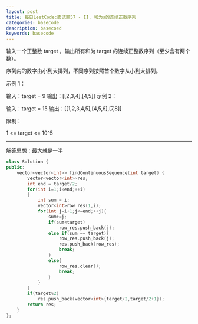 ```yaml
---
layout: post
title: 每日LeetCode:面试题57 - II. 和为s的连续正数序列
categories: basecode
description: basecoed
keywords: basecode
---
```


输入一个正整数 target ，输出所有和为 target 的连续正整数序列（至少含有两个数）。

序列内的数字由小到大排列，不同序列按照首个数字从小到大排列。

 

示例 1：

输入：target = 9
输出：[[2,3,4],[4,5]]
示例 2：

输入：target = 15
输出：[[1,2,3,4,5],[4,5,6],[7,8]]


限制：

1 <= target <= 10^5

------

解答思想：最大就是一半

```c++
class Solution {
public:
    vector<vector<int>> findContinuousSequence(int target) {
        vector<vector<int>>res;
        int end = target/2;
        for(int i=1;i<end;++i)
        {
            int sum = i;
            vector<int>row_res(1,i);
            for(int j=i+1;j<=end;++j){
                sum+=j;
                if(sum<target)
                    row_res.push_back(j);
                else if(sum == target){
                    row_res.push_back(j);
                    res.push_back(row_res);
                    break;
                }
                else{
                    row_res.clear();
                    break;
                }    
            }
        }
        if(target%2)
            res.push_back(vector<int>{target/2,target/2+1});
        return res;
    }
};
```

